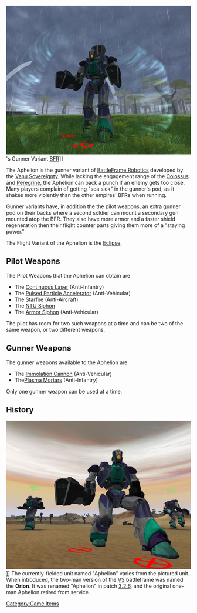 ![](images/AphelionPicture.jpg "fig:AphelionPicture.jpg")'s Gunner Variant
[BFR](BattleFrame_Robotics.md)\]\]

The Aphelion is the gunner variant of [BattleFrame
Robotics](BattleFrame_Robotics.md) developed by the [Vanu
Sovereignty](Vanu_Sovereignty.md). While lacking the engagement
range of the [Colossus](Colossus.md) and
[Peregrine](Peregrine.md), the Aphelion can pack a punch if an
enemy gets too close. Many players complain of getting "sea sick" in the
gunner's pod, as it shakes more violently than the other empires' BFRs
when running.

Gunner variants have, in addition the the pilot weapons, an extra gunner
pod on their backs where a second soldier can mount a secondary gun
mounted atop the BFR. They also have more armor and a faster shield
regeneration then their flight counter parts giving them more of a
"staying power."

The Flight Variant of the Aphelion is the [Eclipse](Eclipse.md).

## Pilot Weapons

The Pilot Weapons that the Aphelion can obtain are

- The [Continuous Laser](Continuous_Laser.md) (Anti-Infantry)
- The [Pulsed Particle
  Accelerator](<Pulsed_Particle_Accelerator_(BFR)>)
  (Anti-Vehicular)
- The [Starfire](<Starfire_(BFR)>) (Anti-Aircraft)
- The [NTU Siphon](NTU_Siphon.md)
- The [Armor Siphon](Armor_Siphon.md) (Anti-Vehicular)

The pilot has room for two such weapons at a time and can be two of the
same weapon, or two different weapons.

## Gunner Weapons

The gunner weapons available to the Aphelion are

- The [Immolation Cannon](Immolation_Cannon.md)
  (Anti-Vehicular)
- The[Plasma Mortars](Plasma_Mortar.md) (Anti-Infantry)

Only one gunner weapon can be used at a time.

## History

![](images/Aphelions.jpg "fig:Aphelions.jpg")\]\] The currently-fielded unit
named "Aphelion" varies from the pictured unit. When introduced, the
two-man version of the [VS](Vanu_Sovereignty.md) battleframe was named the
**Orion**. It was renamed "Aphelion" in patch [3.2.6](3.md.2.6),
and the original one-man Aphelion retired from service.

[Category:Game Items](Category:Game_Items.md)

